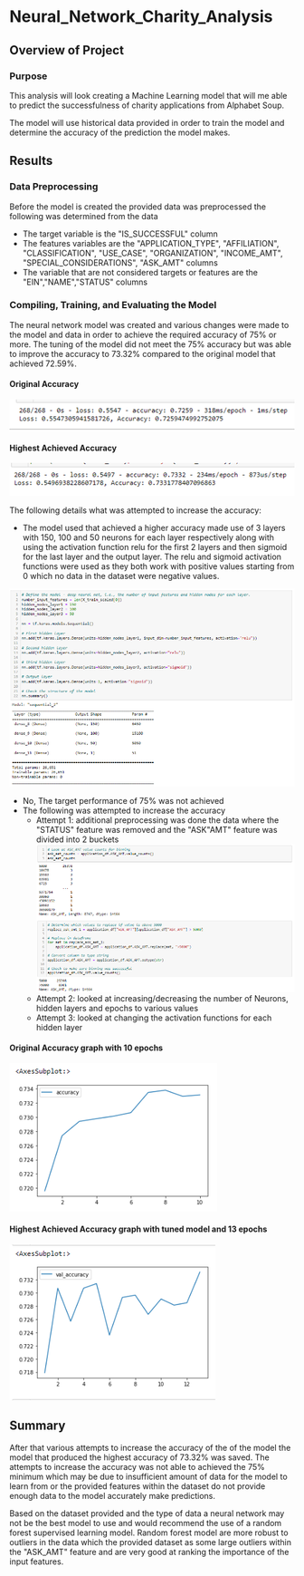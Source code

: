 # Neural_Network_Charity_Analysis
 
## Overview of Project

### Purpose

This analysis will look creating a Machine Learning model that will me able to predict the successfulness of charity applications from Alphabet Soup.

The model will use historical data provided in order to train the model and determine the accuracy of the prediction the model makes.

## Results

### Data Preprocessing

Before the model is created the provided data was preprocessed
the following was determined from the data
 - The target variable is the "IS_SUCCESSFUL" column
 - The features variables are the "APPLICATION_TYPE", "AFFILIATION", "CLASSIFICATION", "USE_CASE", "ORGANIZATION", "INCOME_AMT", "SPECIAL_CONSIDERATIONS", "ASK_AMT" columns
 - The variable that are not considered targets or features are the "EIN","NAME","STATUS" columns

### Compiling, Training, and Evaluating the Model

The neural network model was created and various changes were made to the model and data in order to achieve the required accuracy of 75% or more.
The tuning of the model did not meet the 75% accuracy but was able to improve the accuracy to 73.32% compared to the original model that achieved 72.59%.

#### Original Accuracy
![original_accuracy](/analysis/original_accuracy.PNG)
#### Highest Achieved Accuracy
![achieved_accuracy](/analysis/achieved_accuracy.PNG)

The following details what was attempted to increase the accuracy:
 - The model used that achieved a higher accuracy made use of 3 layers with 150, 100 and 50 neurons for each layer respectively along with using the activation function relu for the first 2 layers and then sigmoid for the last layer and the output layer. The relu and sigmoid activation functions were used as they both work with positive values starting from 0 which no data in the dataset were negative values.
 
 ![achieved_accuracy_model](/analysis/achieved_accuracy_model.PNG)
 
 - No, The target performance of 75% was not achieved
 - The following was attempted to increase the accuracy
	- Attempt 1: additional preprocessing was done the data where the "STATUS" feature was removed and the "ASK"AMT" feature was divided into 2 buckets
	![ask_amt_binning](/analysis/ask_amt_binning.PNG)
	- Attempt 2: looked at increasing/decreasing the number of Neurons, hidden layers and epochs to various values
	- Attempt 3: looked at changing the activation functions for each hidden layer

#### Original Accuracy graph with 10 epochs
![original_accuracy_graph](/analysis/original_accuracy_graph.PNG)
#### Highest Achieved Accuracy graph with tuned model and 13 epochs
![achieved_accuracy_graph](/analysis/achieved_accuracy_graph.PNG)	


## Summary

After that various attempts to increase the accuracy of the of the model the model that produced the highest accuracy of 73.32% was saved. The attempts to increase the accuracy was not able to achieved the 75% minimum which may be due to insufficient amount of data for the model to learn from or the provided features within the dataset do not provide enough data to the model accurately make predictions.

Based on the dataset provided and the type of data a neural network may not be the best model to use and would recommend the use of a random forest supervised learning model. Random forest model are more robust to outliers in the data which the provided dataset as some large outliers within the "ASK_AMT" feature and are very good at ranking the importance of the input features.